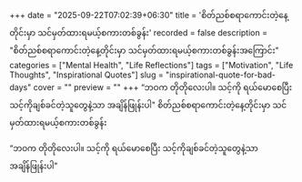 +++
date = "2025-09-22T07:02:39+06:30"
title = 'စိတ်ညစ်စရာကောင်းတဲ့နေ့တိုင်းမှာ သင်မှတ်ထားရမယ့်စကားတစ်ခွန်း'
recorded = false
description = "စိတ်ညစ်စရာကောင်းတဲ့နေ့တိုင်းမှာ သင်မှတ်ထားရမယ့်စကားတစ်ခွန်းအကြောင်း"
categories = ["Mental Health", "Life Reflections"]
tags = ["Motivation", "Life Thoughts", "Inspirational Quotes"]
slug = "inspirational-quote-for-bad-days"
cover = ""
preview = ""
+++
“ဘဝက တိုတိုလေးပါ။ သင့်ကို ရယ်မောစေပြီး သင့်ကိုချစ်ခင်တဲ့သူတွေနဲ့သာ အချိန်ဖြုန်းပါ"
စိတ်ညစ်စရာကောင်းတဲ့နေ့တိုင်းမှာ သင်မှတ်ထားရမယ့်စကားတစ်ခွန်း

“ဘဝက တိုတိုလေးပါ။ သင့်ကို ရယ်မောစေပြီး သင့်ကိုချစ်ခင်တဲ့သူတွေနဲ့သာ အချိန်ဖြုန်းပါ" 